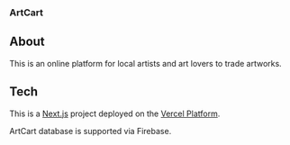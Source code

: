 ### ArtCart

## About
This is an online platform for local artists and art lovers to trade artworks. 


## Tech
This is a [Next.js](https://nextjs.org/) project deployed on the [Vercel Platform](https://vercel.com/import?utm_medium=default-template&filter=next.js&utm_source=create-next-app&utm_campaign=create-next-app-readme).

ArtCart database is supported via Firebase.

